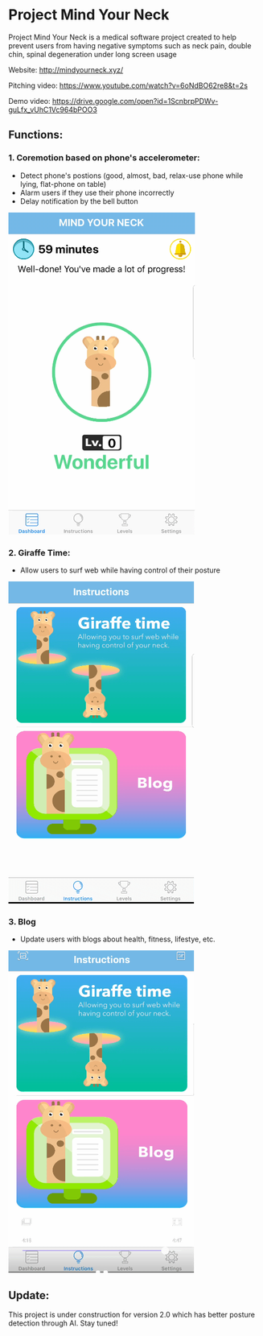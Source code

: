 # Project Mind Your Neck
Project Mind Your Neck is a medical software project created to help prevent users from having negative symptoms such as neck pain, double chin, spinal degeneration under long screen usage

Website: 
http://mindyourneck.xyz/

Pitching video:
https://www.youtube.com/watch?v=6oNdBO62re8&t=2s

Demo video: 
https://drive.google.com/open?id=1ScnbrpPDWv-guLfx_vUhC1Vc964bPOO3


## Functions:
### 1. Coremotion based on phone's accelerometer:
- Detect phone's postions (good, almost, bad, relax-use phone while lying, flat-phone on table)
- Alarm users if they use their phone incorrectly 
- Delay notification by the bell button 

![](Detect.gif)

### 2. Giraffe Time: 
- Allow users to surf web while having control of their posture

![](GTime.gif)

### 3. Blog
- Update users with blogs about health, fitness, lifestye, etc.

![](Blog.gif)

## Update:
This project is under construction for version 2.0 which has better posture detection through AI. Stay tuned!
